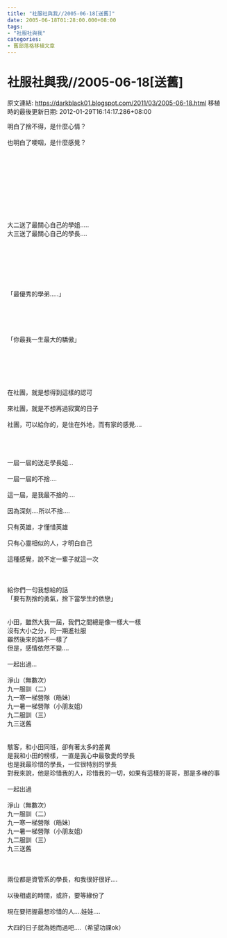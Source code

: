```yaml
---
title: "社服社與我//2005-06-18[送舊]"
date: 2005-06-18T01:28:00.000+08:00
tags: 
- "社服社與我"
categories:
- 舊部落格移植文章
---
```


# 社服社與我//2005-06-18[送舊]

原文連結: https://darkblack01.blogspot.com/2011/03/2005-06-18.html
移植時的最後更新日期: 2012-01-29T16:14:17.286+08:00

明白了捨不得，是什麼心情？<br /><br />也明白了哽咽，是什麼感覺？<br /><br /><a name='more'></a><br /><br /><br /><br /><br /><br /><br /><br /><br />大二送了最關心自己的學姐.....<br />大三送了最關心自己的學長....<br /><br /><br /><br /><br /><br /><br /><br />「最優秀的學弟.....」<br /><br /><br /><br /><br /><br />「你最我一生最大的驕傲」<br /><br /><br /><br /><br /><br /><br />在社團，就是想得到這樣的認可<br /><br />來社團，就是不想再過寂寞的日子<br /><br />社團，可以給你的，是住在外地，而有家的感覺....<br /><br /><br /><br /><br />一屆一屆的送走學長姐...<br /><br />一屆一屆的不捨....<br /><br />這一屆，是我最不捨的....<br /><br />因為深刻....所以不捨....<br /><br />只有英雄，才懂惜英雄<br /><br />只有心靈相似的人，才明白自己<br /><br />這種感覺，說不定一輩子就這一次<br /><br /><br /><br />給你們一句我想給的話<br />「要有割捨的勇氣，捨下當學生的依戀」<br /><br /><br />小田，雖然大我一屆，我們之間總是像一樣大一樣<br />沒有大小之分，同一期進社服<br />雖然後來的路不一樣了<br />但是，感情依然不變....<br /><br />一起出過...<br /><br />淨山（無數次）<br />九一服訓（二）<br />九一寒一梯營隊（皓妹）<br />九一暑一梯營隊（小朋友姐）<br />九二服訓（三）<br />九三送舊<br /><br /><br />駭客，和小田同班，卻有著太多的差異<br />是我和小田的榜樣，一直是我心中最敬愛的學長<br />也是我最珍惜的學長，一位很特別的學長<br />對我來說，他是珍惜我的人，珍惜我的一切，如果有這樣的哥哥，那是多棒的事<br /><br />一起出過<br /><br />淨山（無數次）<br />九一服訓（二）<br />九一寒一梯營隊（皓妹）<br />九一暑一梯營隊（小朋友姐）<br />九二服訓（三）<br />九三送舊<br /><br /><br /><br />兩位都是資管系的學長，和我很好很好....<br /><br />以後相處的時間，或許，要等緣份了<br /><br />現在要把握最想珍惜的人....娃娃....<br /><br />大四的日子就為她而過吧....（希望功課ok）
